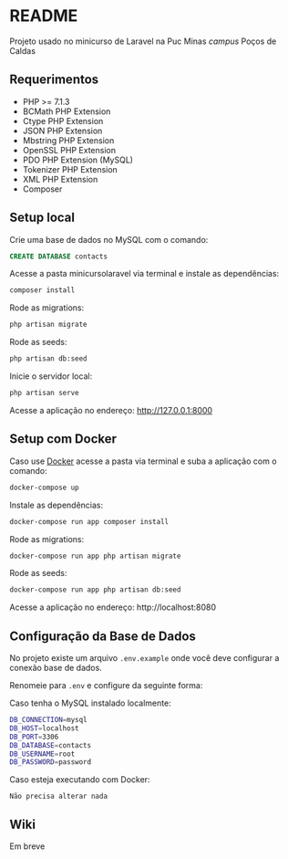 # README

Projeto usado no minicurso de Laravel na Puc Minas *campus* Poços de Caldas

## Requerimentos

* PHP >= 7.1.3
* BCMath PHP Extension
* Ctype PHP Extension
* JSON PHP Extension
* Mbstring PHP Extension
* OpenSSL PHP Extension
* PDO PHP Extension (MySQL)
* Tokenizer PHP Extension
* XML PHP Extension
* Composer

## Setup local

Crie uma base de dados no MySQL com o comando:
```sql
CREATE DATABASE contacts
```
Acesse a pasta minicursolaravel via terminal e instale as dependências:
```bash
composer install
```
Rode as migrations:
```bash
php artisan migrate
```
Rode as seeds:
```bash
php artisan db:seed
```
Inicie o servidor local:
```bash
php artisan serve
```
Acesse a aplicação no endereço: http://127.0.0.1:8000

## Setup com Docker

Caso use [Docker](https://www.docker.com/) acesse a pasta via terminal e suba a aplicação com o comando:
```bash
docker-compose up
```
Instale as dependências:
```bash
docker-compose run app composer install
```
Rode as migrations:
```bash
docker-compose run app php artisan migrate
```
Rode as seeds:
```bash
docker-compose run app php artisan db:seed
```
Acesse a aplicação no endereço: http://localhost:8080

## Configuração da Base de Dados

No projeto existe um arquivo `.env.example` onde você deve configurar a conexão base de dados.

Renomeie para `.env` e configure da seguinte forma:

Caso tenha o MySQL instalado localmente:

```bash
DB_CONNECTION=mysql
DB_HOST=localhost
DB_PORT=3306
DB_DATABASE=contacts
DB_USERNAME=root
DB_PASSWORD=password
```

Caso esteja executando com Docker:
```
Não precisa alterar nada
```

## Wiki

Em breve

